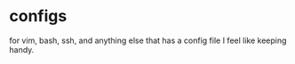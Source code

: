configs
=======

for vim, bash, ssh, and anything else that has a config file I feel like keeping handy.
